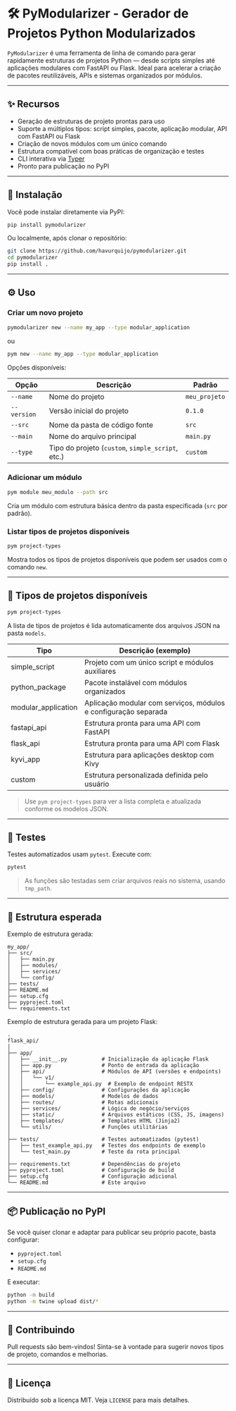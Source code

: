 # 🛠️ PyModularizer - Gerador de Projetos Python Modularizados

`PyModularizer` é uma ferramenta de linha de comando para gerar rapidamente estruturas de projetos Python — desde scripts simples até aplicações modulares com FastAPI ou Flask. Ideal para acelerar a criação de pacotes reutilizáveis, APIs e sistemas organizados por módulos.

---

## ✨ Recursos

- Geração de estruturas de projeto prontas para uso
- Suporte a múltiplos tipos: script simples, pacote, aplicação modular, API com FastAPI ou Flask
- Criação de novos módulos com um único comando
- Estrutura compatível com boas práticas de organização e testes
- CLI interativa via [Typer](https://typer.tiangolo.com/)
- Pronto para publicação no PyPI

---

## 🚀 Instalação

Você pode instalar diretamente via PyPI:

```bash
pip install pymodularizer
```

Ou localmente, após clonar o repositório:

```bash
git clone https://github.com/havurquijo/pymodularizer.git
cd pymodularizer
pip install .
```

---

## ⚙️ Uso

### Criar um novo projeto

```bash
pymodularizer new --name my_app --type modular_application
```
ou 

```bash
pym new --name my_app --type modular_application
```

Opções disponíveis:

| Opção         | Descrição                                 | Padrão       |
|---------------|--------------------------------------------|--------------|
| `--name`      | Nome do projeto                            | `meu_projeto` |
| `--version`   | Versão inicial do projeto                  | `0.1.0`       |
| `--src`       | Nome da pasta de código fonte              | `src`         |
| `--main`      | Nome do arquivo principal                  | `main.py`     |
| `--type`      | Tipo do projeto (`custom`, `simple_script`, etc.) | `custom` |

### Adicionar um módulo

```bash
pym module meu_modulo --path src
```

Cria um módulo com estrutura básica dentro da pasta especificada (`src` por padrão).

### Listar tipos de projetos disponíveis

```bash
pym project-types
```

Mostra todos os tipos de projetos disponíveis que podem ser usados com o comando `new`.

---

## 🧱 Tipos de projetos disponíveis

```bash
pym project-types
```

A lista de tipos de projetos é lida automaticamente dos arquivos JSON na pasta `models`.

| Tipo                | Descrição (exemplo)                                              |
|---------------------|------------------------------------------------------------------|
| simple_script       | Projeto com um único script e módulos auxiliares                 |
| python_package      | Pacote instalável com módulos organizados                        |
| modular_application | Aplicação modular com serviços, módulos e configuração separada  |
| fastapi_api         | Estrutura pronta para uma API com FastAPI                        |
| flask_api           | Estrutura pronta para uma API com Flask                          |
| kyvi_app            | Estrutura para aplicações desktop com Kivy                       |
| custom              | Estrutura personalizada definida pelo usuário                    |

> Use `pym project-types` para ver a lista completa e atualizada conforme os modelos JSON.

---

## 🧪 Testes

Testes automatizados usam `pytest`. Execute com:

```bash
pytest
```

> As funções são testadas sem criar arquivos reais no sistema, usando `tmp_path`.

---

## 📂 Estrutura esperada

Exemplo de estrutura gerada:

```
my_app/
├── src/
│   ├── main.py
│   ├── modules/
│   ├── services/
│   └── config/
├── tests/
├── README.md
├── setup.cfg
├── pyproject.toml
└── requirements.txt
```

Exemplo de estrutura gerada para um projeto Flask:

```
.
flask_api/
│
├── app/
│   ├── __init__.py           # Inicialização da aplicação Flask
│   ├── app.py                # Ponto de entrada da aplicação
│   ├── api/                  # Módulos de API (versões e endpoints)
│   │   └── v1/
│   │       └── example_api.py  # Exemplo de endpoint RESTX
│   ├── config/               # Configurações da aplicação
│   ├── models/               # Modelos de dados
│   ├── routes/               # Rotas adicionais
│   ├── services/             # Lógica de negócio/serviços
│   ├── static/               # Arquivos estáticos (CSS, JS, imagens)
│   ├── templates/            # Templates HTML (Jinja2)
│   └── utils/                # Funções utilitárias
│
├── tests/                    # Testes automatizados (pytest)
│   ├── test_example_api.py   # Testes dos endpoints de exemplo
│   └── test_main.py          # Teste da rota principal
│
├── requirements.txt          # Dependências do projeto
├── pyproject.toml            # Configuração de build
├── setup.cfg                 # Configuração adicional
└── README.md                 # Este arquivo
```
---

## 📦 Publicação no PyPI

Se você quiser clonar e adaptar para publicar seu próprio pacote, basta configurar:

- `pyproject.toml`
- `setup.cfg`
- `README.md`

E executar:

```bash
python -m build
python -m twine upload dist/*
```

---

## 🤝 Contribuindo

Pull requests são bem-vindos! Sinta-se à vontade para sugerir novos tipos de projeto, comandos e melhorias.

---

## 📝 Licença

Distribuído sob a licença MIT. Veja `LICENSE` para mais detalhes.
